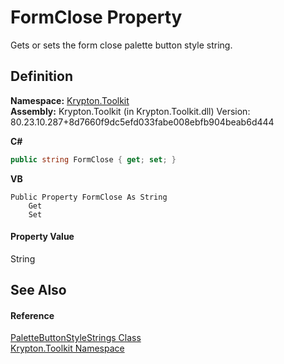 # FormClose Property


Gets or sets the form close palette button style string.



## Definition
**Namespace:** <a href="79d2eac2-21f4-54ff-7552-b20c33c30600.md">Krypton.Toolkit</a>  
**Assembly:** Krypton.Toolkit (in Krypton.Toolkit.dll) Version: 80.23.10.287+8d7660f9dc5efd033fabe008ebfb904beab6d444

**C#**
``` C#
public string FormClose { get; set; }
```
**VB**
``` VB
Public Property FormClose As String
	Get
	Set
```



#### Property Value
String

## See Also


#### Reference
<a href="e544ce24-f44a-8b52-b379-2eef84968511.md">PaletteButtonStyleStrings Class</a>  
<a href="79d2eac2-21f4-54ff-7552-b20c33c30600.md">Krypton.Toolkit Namespace</a>  
